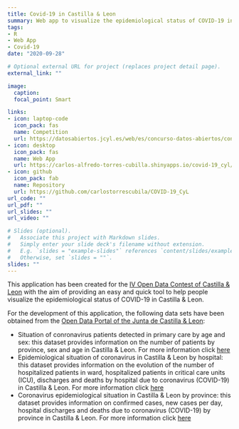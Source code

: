 ```yaml
---
title: Covid-19 in Castilla & Leon
summary: Web app to visualize the epidemiological status of COVID-19 in Castilla & León, Spain.
tags:
- R
- Web App
- Covid-19
date: "2020-09-28"

# Optional external URL for project (replaces project detail page).
external_link: ""

image:
  caption: 
  focal_point: Smart

links:
- icon: laptop-code
  icon_pack: fas
  name: Competition
  url: https://datosabiertos.jcyl.es/web/es/concurso-datos-abiertos/concurso-datos-abiertos.html
- icon: desktop
  icon_pack: fas
  name: Web App
  url: https://carlos-alfredo-torres-cubilla.shinyapps.io/covid-19_cyl/
- icon: github
  icon_pack: fab
  name: Repository
  url: https://github.com/carlostorrescubila/COVID-19_CyL
url_code: ""
url_pdf: ""
url_slides: ""
url_video: ""

# Slides (optional).
#   Associate this project with Markdown slides.
#   Simply enter your slide deck's filename without extension.
#   E.g. `slides = "example-slides"` references `content/slides/example-slides.md`.
#   Otherwise, set `slides = ""`.
slides: ""
---
```


This application has been created for the [IV Open Data Contest of Castilla & Leon](https://datosabiertos.jcyl.es/web/es/concurso-datos-abiertos/concurso-datos-abiertos.html) with the aim of providing an easy and quick tool to help people visualize the epidemiological status of COVID-19 in Castilla & Leon. 

For the development of this application, the following data sets have been obtained from the [Open Data Portal of the Junta de Castilla & Leon](https://datosabiertos.jcyl.es/web/es/catalogo-datos.html):
- Situation of conronavirus patients detected in primary care by age and sex: this dataset provides information on the number of patients by province, sex and age in Castilla & Leon. For more information click [here](https://datosabiertos.jcyl.es/web/jcyl/set/es/salud/situacion-coronavirus-atencion-primaria/1284942898818)
- Epidemiological situation of coronavirus in Castilla & Leon by hospital: this dataset provides information on the evolution of the number of hospitalized patients in ward, hospitalized patients in critical care units (ICU), discharges and deaths by hospital due to coronavirus (COVID-19) in Castilla & Leon. For more information click [here](https://datosabiertos.jcyl.es/web/jcyl/set/es/salud/situacion-coronavirus-hospitales/1284941728695)
- Coronavirus epidemiological situation in Castilla & Leon by province: this dataset provides information on confirmed cases, new cases per day, hospital discharges and deaths due to coronavirus (COVID-19) by province in Castilla & Leon. For more information click [here](https://datosabiertos.jcyl.es/web/jcyl/set/es/salud/situacion-epidemiologica-coronavirus/1284940407131)
